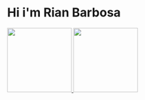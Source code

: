 # Hi i'm Rian Barbosa 
<div>
  <a href="https://github.com/riannbarbosa">
  <img height="150em" src="https://github-readme-stats.vercel.app/api?username=riannbarbosa&show_icons=true&theme=radical&include_all_commits=true&count_private=true"/>
  <img height="150em"  src="https://github-readme-stats.vercel.app/api/top-langs/?username=riannbarbosa&layout=compact&langs_count=16&theme=radical"/>
</div>
